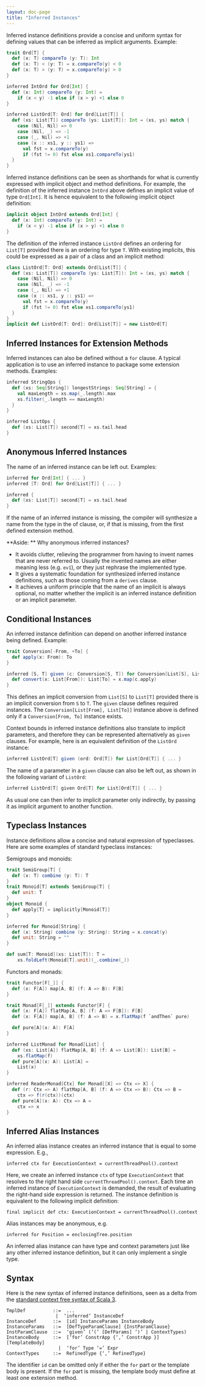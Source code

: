 ```yaml
---
layout: doc-page
title: "Inferred Instances"
---
```


Inferred instance definitions provide a concise and uniform syntax for defining values
that can be inferred as implicit arguments. Example:

```scala
trait Ord[T] {
  def (x: T) compareTo (y: T): Int
  def (x: T) < (y: T) = x.compareTo(y) < 0
  def (x: T) > (y: T) = x.compareTo(y) > 0
}

inferred IntOrd for Ord[Int] {
  def (x: Int) compareTo (y: Int) =
    if (x < y) -1 else if (x > y) +1 else 0
}

inferred ListOrd[T: Ord] for Ord[List[T]] {
  def (xs: List[T]) compareTo (ys: List[T]): Int = (xs, ys) match {
    case (Nil, Nil) => 0
    case (Nil, _) => -1
    case (_, Nil) => +1
    case (x :: xs1, y :: ys1) =>
      val fst = x.compareTo(y)
      if (fst != 0) fst else xs1.compareTo(ys1)
  }
}
```
Inferred instance definitions can be seen as shorthands for what is currently expressed with implicit object and method definitions.
For example, the definition of the inferred instance `IntOrd` above defines an implicit value of type `Ord[Int]`. It is hence equivalent
to the following implicit object definition:
```scala
implicit object IntOrd extends Ord[Int] {
  def (x: Int) compareTo (y: Int) =
    if (x < y) -1 else if (x > y) +1 else 0
}
```
The definition of the inferred instance `ListOrd` defines an ordering for `List[T]` provided there is an ordering for type `T`. With existing
implicits, this could be expressed as a pair of a class and an implicit method:
```scala
class ListOrd[T: Ord] extends Ord[List[T]] {
  def (xs: List[T]) compareTo (ys: List[T]): Int = (xs, ys) match {
    case (Nil, Nil) => 0
    case (Nil, _) => -1
    case (_, Nil) => +1
    case (x :: xs1, y :: ys1) =>
      val fst = x.compareTo(y)
      if (fst != 0) fst else xs1.compareTo(ys1)
  }
}
implicit def ListOrd[T: Ord]: Ord[List[T]] = new ListOrd[T]
```
## Inferred Instances for Extension Methods

Inferred instances can also be defined without a `for` clause. A typical application is to use an inferred instance to package some extension methods. Examples:

```scala
inferred StringOps {
  def (xs: Seq[String]) longestStrings: Seq[String] = {
    val maxLength = xs.map(_.length).max
    xs.filter(_.length == maxLength)
  }
}

inferred ListOps {
  def (xs: List[T]) second[T] = xs.tail.head
}
```
## Anonymous Inferred Instances

The name of an inferred instance can be left out. Examples:
```scala
inferred for Ord[Int] { ... }
inferred [T: Ord] for Ord[List[T]] { ... }

inferred {
  def (xs: List[T]) second[T] = xs.tail.head
}
```
If the name of an inferred instance is missing, the compiler will synthesize a name from
the type in the of clause, or, if that is missing, from the first defined
extension method.

**Aside: ** Why anonymous inferred instances?

 - It avoids clutter, relieving the programmer from having to invent names that are never referred to.
   Usually the invented names are either meaning less (e.g. `ev1`), or they just rephrase the implemented type.
 - It gives a systematic foundation for synthesized inferred instance definitions, such as those coming from a `derives` clause.
 - It achieves a uniform principle that the name of an implicit is always optional, no matter
   whether the implicit is an inferred instance definition or an implicit parameter.

## Conditional Instances

An inferred instance definition can depend on another inferred instance being defined. Example:
```scala
trait Conversion[-From, +To] {
  def apply(x: From): To
}

inferred [S, T] given (c: Conversion[S, T]) for Conversion[List[S], List[T]] {
  def convert(x: List[From]): List[To] = x.map(c.apply)
}
```
This defines an implicit conversion from `List[S]` to `List[T]` provided there is an implicit conversion from `S` to `T`.
The `given` clause defines required instances. The `Conversion[List[From], List[To]]` instance above
is defined only if a `Conversion[From, To]` instance exists.

Context bounds in inferred instance definitions also translate to implicit parameters,
and therefore they can be represented alternatively as `given` clauses. For example,
here is an equivalent definition of the `ListOrd` instance:
```scala
inferred ListOrd[T] given (ord: Ord[T]) for List[Ord[T]] { ... }
```
The name of a parameter in a `given` clause can also be left out, as shown in the following variant of `ListOrd`:
```scala
inferred ListOrd[T] given Ord[T] for List[Ord[T]] { ... }
```
As usual one can then infer to implicit parameter only indirectly, by passing it as implicit argument to another function.

## Typeclass Instances

Instance definitions allow a concise and natural expression of typeclasses.
Here are some examples of standard typeclass instances:

Semigroups and monoids:

```scala
trait SemiGroup[T] {
  def (x: T) combine (y: T): T
}
trait Monoid[T] extends SemiGroup[T] {
  def unit: T
}
object Monoid {
  def apply[T] = implicitly[Monoid[T]]
}

inferred for Monoid[String] {
  def (x: String) combine (y: String): String = x.concat(y)
  def unit: String = ""
}

def sum[T: Monoid](xs: List[T]): T =
    xs.foldLeft(Monoid[T].unit)(_.combine(_))
```
Functors and monads:
```scala
trait Functor[F[_]] {
  def (x: F[A]) map[A, B] (f: A => B): F[B]
}

trait Monad[F[_]] extends Functor[F] {
  def (x: F[A]) flatMap[A, B] (f: A => F[B]): F[B]
  def (x: F[A]) map[A, B] (f: A => B) = x.flatMap(f `andThen` pure)

  def pure[A](x: A): F[A]
}

inferred ListMonad for Monad[List] {
  def (xs: List[A]) flatMap[A, B] (f: A => List[B]): List[B] =
    xs.flatMap(f)
  def pure[A](x: A): List[A] =
    List(x)
}

inferred ReaderMonad[Ctx] for Monad[[X] => Ctx => X] {
  def (r: Ctx => A) flatMap[A, B] (f: A => Ctx => B): Ctx => B =
    ctx => f(r(ctx))(ctx)
  def pure[A](x: A): Ctx => A =
    ctx => x
}
```
## Inferred Alias Instances

An inferred alias instance creates an inferred instance that is equal to
some expression. E.g.,
```
inferred ctx for ExecutionContext = currentThreadPool().context
```
Here, we create an inferred instance `ctx` of type `ExecutionContext` that resolves to the
right hand side `currentThreadPool().context`. Each time an inferred instance of `ExecutionContext`
is demanded, the result of evaluating the right-hand side expression is returned. The instance definition is equivalent to the following implicit definition:
```
final implicit def ctx: ExecutionContext = currentThreadPool().context
```
Alias instances may be anonymous, e.g.
```
inferred for Position = enclosingTree.position
```
An inferred alias instance can have type and context parameters just like any other inferred instance definition, but it can only implement a single type.

## Syntax

Here is the new syntax of inferred instance definitions, seen as a delta from the [standard context free syntax of Scala 3](http://dotty.epfl.ch/docs/internals/syntax.html).
```
TmplDef          ::=  ...
                  |  ‘inferred’ InstanceDef
InstanceDef      ::=  [id] InstanceParams InstanceBody
InstanceParams   ::=  [DefTypeParamClause] {InstParamClause}
InstParamClause  ::=  ‘given’ (‘(’ [DefParams] ‘)’ | ContextTypes)
InstanceBody     ::=  [‘for’ ConstrApp {‘,’ ConstrApp }] [TemplateBody]
                   |  ‘for’ Type ‘=’ Expr
ContextTypes     ::=  RefinedType {‘,’ RefinedType}
```
The identifier `id` can be omitted only if either the `for` part or the template body is present.
If the `for` part is missing, the template body must define at least one extension method.
